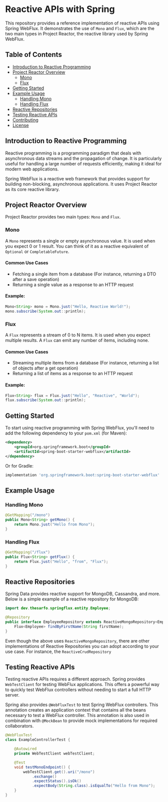 # Reactive APIs with Spring

This repository provides a reference implementation of reactive APIs using Spring WebFlux. It demonstrates the use of `Mono` and `Flux`, which are the two main types in Project Reactor, the reactive library used by Spring WebFlux.

## Table of Contents
- [Introduction to Reactive Programming](#introduction-to-reactive-programming)
- [Project Reactor Overview](#project-reactor-overview)
    - [Mono](#mono)
    - [Flux](#flux)
- [Getting Started](#getting-started)
- [Example Usage](#example-usage)
    - [Handling Mono](#handling-mono)
    - [Handling Flux](#handling-flux)
- [Reactive Repositories](#reactive-repositories)
- [Testing Reactive APIs](#testing-reactive-apis)
- [Contributing](#contributing)
- [License](#license)

## Introduction to Reactive Programming

Reactive programming is a programming paradigm that deals with asynchronous data streams and the propagation of change. It is particularly useful for handling a large number of requests efficiently, making it ideal for modern web applications.

Spring WebFlux is a reactive web framework that provides support for building non-blocking, asynchronous applications. It uses Project Reactor as its core reactive library.

## Project Reactor Overview

Project Reactor provides two main types: `Mono` and `Flux`.

### Mono
A `Mono` represents a single or empty asynchronous value. It is used when you expect 0 or 1 result. You can think of it as a reactive equivalent of `Optional` or `CompletableFuture`.

#### Common Use Cases
- Fetching a single item from a database (For instance, returning a DTO after a save operation)
- Returning a single value as a response to an HTTP request

#### Example:
```java
Mono<String> mono = Mono.just("Hello, Reactive World!");
mono.subscribe(System.out::println);
```

### Flux
A `Flux` represents a stream of 0 to N items. It is used when you expect multiple results. A `Flux` can emit any number of items, including none.

#### Common Use Cases
- Streaming multiple items from a database (For instance, returning a list of objects after a get operation)
- Returning a list of items as a response to an HTTP request

#### Example:
```java
Flux<String> flux = Flux.just("Hello", "Reactive", "World");
flux.subscribe(System.out::println);
```

## Getting Started

To start using reactive programming with Spring WebFlux, you'll need to add the following dependency to your `pom.xml` (for Maven):

```xml
<dependency>
    <groupId>org.springframework.boot</groupId>
    <artifactId>spring-boot-starter-webflux</artifactId>
</dependency>
```

Or for Gradle:
```groovy
implementation 'org.springframework.boot:spring-boot-starter-webflux'
```

## Example Usage

### Handling Mono

```java
@GetMapping("/mono")
public Mono<String> getMono() {
    return Mono.just("Hello from Mono");
}
```

### Handling Flux

```java
@GetMapping("/flux")
public Flux<String> getFlux() {
    return Flux.just("Hello", "from", "Flux");
}
```

## Reactive Repositories

Spring Data provides reactive support for MongoDB, Cassandra, and more. Below is a simple example of a reactive repository for MongoDB:

```java
import dev.thesarfo.springflux.entity.Employee;

@Repository
public interface EmployeeRepository extends ReactiveMongoRepository<Employee, String> {
    Flux<Employee> findByFirstName(String firstName);
}
```

Even though the above uses `ReactiveMongoRepository`, there are other implementations of Reactive Repositories you can adopt according to your use case. For instance, the  `ReactiveCrudRepository`

## Testing Reactive APIs

Testing reactive APIs requires a different approach. Spring provides `WebTestClient` for testing WebFlux applications. This offers a powerful way to quickly test WebFlux controllers without needing to start a full HTTP server. 

Spring also provides `@WebFluxTest` to test Spring WebFlux controllers. This annotation creates an application context that contains all the beans necessary to test a WebFlux controller. This annotation is also used in combination with `@MockBean` to provide mock implementations for required collaborators. 

```java
@WebFluxTest
class ExampleControllerTest {

    @Autowired
    private WebTestClient webTestClient;

    @Test
    void testMonoEndpoint() {
        webTestClient.get().uri("/mono")
            .exchange()
            .expectStatus().isOk()
            .expectBody(String.class).isEqualTo("Hello from Mono");
    }
}
```
